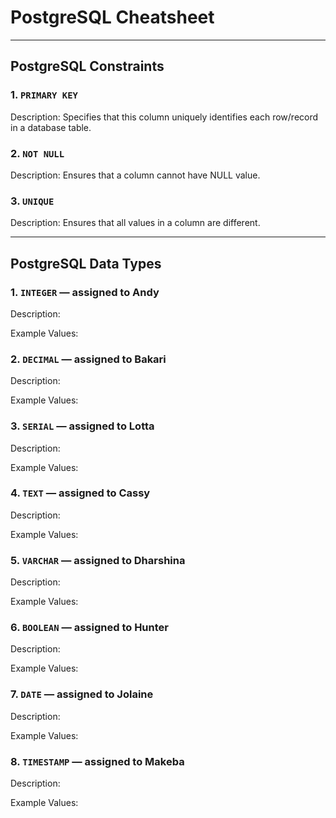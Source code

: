 # PostgreSQL Cheatsheet

---

## PostgreSQL Constraints

### 1. `PRIMARY KEY`

Description: Specifies that this column uniquely identifies each row/record in a database table.	

### 2. `NOT NULL`

Description: Ensures that a column cannot have NULL value.	

### 3. `UNIQUE`

Description: Ensures that all values in a column are different.	

---

## PostgreSQL Data Types

### 1. `INTEGER` — assigned to Andy

Description:

Example Values:

### 2. `DECIMAL` — assigned to Bakari

Description:

Example Values:

### 3. `SERIAL` — assigned to Lotta

Description:

Example Values:

### 4. `TEXT` — assigned to Cassy

Description:

Example Values:

### 5. `VARCHAR` — assigned to Dharshina

Description:

Example Values:

### 6. `BOOLEAN` — assigned to Hunter

Description:

Example Values:

### 7. `DATE` — assigned to Jolaine

Description:

Example Values:

### 8. `TIMESTAMP` — assigned to Makeba

Description:

Example Values:
